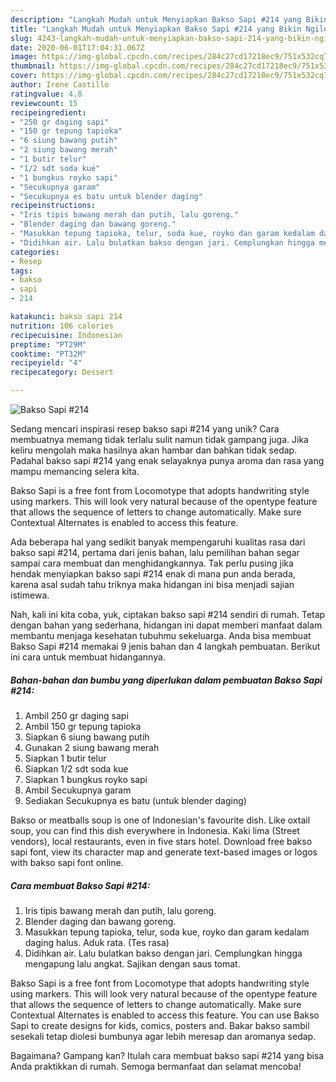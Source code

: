```yaml
---
description: "Langkah Mudah untuk Menyiapkan Bakso Sapi #214 yang Bikin Ngiler"
title: "Langkah Mudah untuk Menyiapkan Bakso Sapi #214 yang Bikin Ngiler"
slug: 4243-langkah-mudah-untuk-menyiapkan-bakso-sapi-214-yang-bikin-ngiler
date: 2020-06-01T17:04:31.067Z
image: https://img-global.cpcdn.com/recipes/284c27cd17218ec9/751x532cq70/bakso-sapi-214-foto-resep-utama.jpg
thumbnail: https://img-global.cpcdn.com/recipes/284c27cd17218ec9/751x532cq70/bakso-sapi-214-foto-resep-utama.jpg
cover: https://img-global.cpcdn.com/recipes/284c27cd17218ec9/751x532cq70/bakso-sapi-214-foto-resep-utama.jpg
author: Irene Castillo
ratingvalue: 4.8
reviewcount: 15
recipeingredient:
- "250 gr daging sapi"
- "150 gr tepung tapioka"
- "6 siung bawang putih"
- "2 siung bawang merah"
- "1 butir telur"
- "1/2 sdt soda kue"
- "1 bungkus royko sapi"
- "Secukupnya garam"
- "Secukupnya es batu untuk blender daging"
recipeinstructions:
- "Iris tipis bawang merah dan putih, lalu goreng."
- "Blender daging dan bawang goreng."
- "Masukkan tepung tapioka, telur, soda kue, royko dan garam kedalam daging halus. Aduk rata. (Tes rasa)"
- "Didihkan air. Lalu bulatkan bakso dengan jari. Cemplungkan hingga mengapung lalu angkat. Sajikan dengan saus tomat."
categories:
- Resep
tags:
- bakso
- sapi
- 214

katakunci: bakso sapi 214 
nutrition: 106 calories
recipecuisine: Indonesian
preptime: "PT29M"
cooktime: "PT32M"
recipeyield: "4"
recipecategory: Dessert

---
```



![Bakso Sapi #214](https://img-global.cpcdn.com/recipes/284c27cd17218ec9/751x532cq70/bakso-sapi-214-foto-resep-utama.jpg)

Sedang mencari inspirasi resep bakso sapi #214 yang unik? Cara membuatnya memang tidak terlalu sulit namun tidak gampang juga. Jika keliru mengolah maka hasilnya akan hambar dan bahkan tidak sedap. Padahal bakso sapi #214 yang enak selayaknya punya aroma dan rasa yang mampu memancing selera kita.

Bakso Sapi is a free font from Locomotype that adopts handwriting style using markers. This will look very natural because of the opentype feature that allows the sequence of letters to change automatically. Make sure Contextual Alternates is enabled to access this feature.

Ada beberapa hal yang sedikit banyak mempengaruhi kualitas rasa dari bakso sapi #214, pertama dari jenis bahan, lalu pemilihan bahan segar sampai cara membuat dan menghidangkannya. Tak perlu pusing jika hendak menyiapkan bakso sapi #214 enak di mana pun anda berada, karena asal sudah tahu triknya maka hidangan ini bisa menjadi sajian istimewa.


Nah, kali ini kita coba, yuk, ciptakan bakso sapi #214 sendiri di rumah. Tetap dengan bahan yang sederhana, hidangan ini dapat memberi manfaat dalam membantu menjaga kesehatan tubuhmu sekeluarga. Anda bisa membuat Bakso Sapi #214 memakai 9 jenis bahan dan 4 langkah pembuatan. Berikut ini cara untuk membuat hidangannya.

<!--inarticleads1-->

##### Bahan-bahan dan bumbu yang diperlukan dalam pembuatan Bakso Sapi #214:

1. Ambil 250 gr daging sapi
1. Ambil 150 gr tepung tapioka
1. Siapkan 6 siung bawang putih
1. Gunakan 2 siung bawang merah
1. Siapkan 1 butir telur
1. Siapkan 1/2 sdt soda kue
1. Siapkan 1 bungkus royko sapi
1. Ambil Secukupnya garam
1. Sediakan Secukupnya es batu (untuk blender daging)


Bakso or meatballs soup is one of Indonesian&#39;s favourite dish. Like oxtail soup, you can find this dish everywhere in Indonesia. Kaki lima (Street vendors), local restaurants, even in five stars hotel. Download free bakso sapi font, view its character map and generate text-based images or logos with bakso sapi font online. 

<!--inarticleads2-->

##### Cara membuat Bakso Sapi #214:

1. Iris tipis bawang merah dan putih, lalu goreng.
1. Blender daging dan bawang goreng.
1. Masukkan tepung tapioka, telur, soda kue, royko dan garam kedalam daging halus. Aduk rata. (Tes rasa)
1. Didihkan air. Lalu bulatkan bakso dengan jari. Cemplungkan hingga mengapung lalu angkat. Sajikan dengan saus tomat.


Bakso Sapi is a free font from Locomotype that adopts handwriting style using markers. This will look very natural because of the opentype feature that allows the sequence of letters to change automatically. Make sure Contextual Alternates is enabled to access this feature. You can use Bakso Sapi to create designs for kids, comics, posters and. Bakar bakso sambil sesekali tetap diolesi bumbunya agar lebih meresap dan aromanya sedap. 

Bagaimana? Gampang kan? Itulah cara membuat bakso sapi #214 yang bisa Anda praktikkan di rumah. Semoga bermanfaat dan selamat mencoba!
